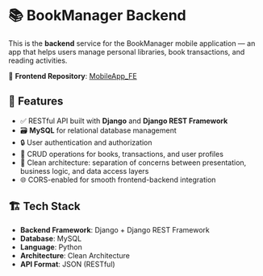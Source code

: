 # 📚 BookManager Backend

This is the **backend** service for the BookManager mobile application — an app that helps users manage personal libraries, book transactions, and reading activities.

🔗 **Frontend Repository**: [MobileApp_FE](https://github.com/l1lyyy/MobileApp_FE)

## 🚀 Features

- ✅ RESTful API built with **Django** and **Django REST Framework**
- 🗃️ **MySQL** for relational database management
- 🔒 User authentication and authorization
- 📖 CRUD operations for books, transactions, and user profiles
- 🧼 Clean architecture: separation of concerns between presentation, business logic, and data access layers
- 🌐 CORS-enabled for smooth frontend-backend integration

## 🏗️ Tech Stack

- **Backend Framework**: Django + Django REST Framework  
- **Database**: MySQL  
- **Language**: Python  
- **Architecture**: Clean Architecture  
- **API Format**: JSON (RESTful)

